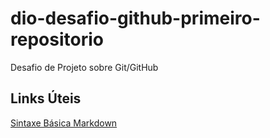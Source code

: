 # dio-desafio-github-primeiro-repositorio
Desafio de Projeto sobre Git/GitHub
## Links Úteis
[Sintaxe Básica Markdown](https://www.markdownguide.org/basic-syntax/)
